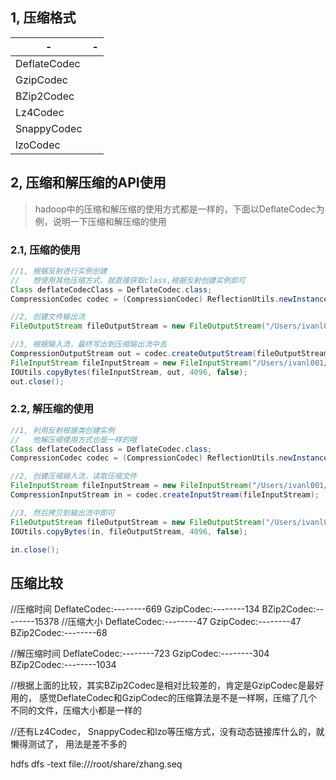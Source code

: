 ## 1,  压缩格式

| -            | -    |
| ------------ | ---- |
| DeflateCodec |      |
| GzipCodec    |      |
| BZip2Codec   |      |
| Lz4Codec     |      |
| SnappyCodec  |      |
| lzoCodec     |      |



## 2, 压缩和解压缩的API使用

> hadoop中的压缩和解压缩的使用方式都是一样的，下面以DeflateCodec为例，说明一下压缩和解压缩的使用

### 2.1, 压缩的使用

```java
//1, 根据反射进行实例创建
//   想使用其他压缩方式，就直接获取class,根据反射创建实例即可
Class deflateCodecClass = DeflateCodec.class;
CompressionCodec codec = (CompressionCodec) ReflectionUtils.newInstance(deflateCodecClass, new Configuration());

//2, 创建文件输出流
FileOutputStream fileOutputStream = new FileOutputStream("/Users/ivanl001/Desktop/00-bigData/00-data/output/test04.deflate");

//3, 根据输入流，最终写出到压缩输出流中去
CompressionOutputStream out = codec.createOutputStream(fileOutputStream);
FileInputStream fileInputStream = new FileInputStream("/Users/ivanl001/Desktop/00-bigData/00-data/input/test04.txt");
IOUtils.copyBytes(fileInputStream, out, 4096, false);
out.close();
```

### 2.2, 解压缩的使用

```java
//1, 利用反射根据类创建实例
//   他解压缩使用方式也是一样的哦
Class deflateCodecClass = DeflateCodec.class;
CompressionCodec codec = (CompressionCodec) ReflectionUtils.newInstance(deflateCodecClass, new Configuration());

//2, 创建压缩输入流，读取压缩文件
FileInputStream fileInputStream = new FileInputStream("/Users/ivanl001/Desktop/00-bigData/00-data/output/test04.deflate");
CompressionInputStream in = codec.createInputStream(fileInputStream);

//3, 然后拷贝到输出流中即可
FileOutputStream fileOutputStream = new FileOutputStream("/Users/ivanl001/Desktop/00-bigData/00-data/output/test04.txt");
IOUtils.copyBytes(in, fileOutputStream, 4096, false);

in.close();
```















## 压缩比较

//压缩时间
DeflateCodec:--------669
GzipCodec:--------134
BZip2Codec:--------15378
//压缩大小
DeflateCodec:--------47
GzipCodec:--------47
BZip2Codec:--------68

//解压缩时间
DeflateCodec:--------723
GzipCodec:--------304
BZip2Codec:--------1034

//根据上面的比较，其实BZip2Codec是相对比较差的，肯定是GzipCodec是最好用的， 感觉DeflateCodec和GzipCodec的压缩算法是不是一样啊，压缩了几个不同的文件，压缩大小都是一样的

//还有Lz4Codec， SnappyCodec和lzo等压缩方式，没有动态链接库什么的，就懒得测试了， 用法是差不多的

hdfs dfs -text file:///root/share/zhang.seq